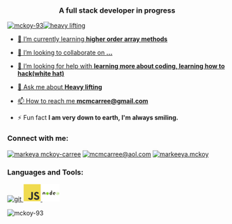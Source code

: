 <h3 align="center">A full stack developer in progress</h3>


<p align="left"> <a href="https://github.com/ryo-ma/github-profile-trophy"><img src="https://github-profile-trophy.vercel.app/?username=mckoy-93" alt="mckoy-93" 

![heavy lifting](https://media.istockphoto.com/id/1395497838/vector/weightlifting-woman-lifting-big-barbell-isolated-vector-silhouette-ink-drawing.jpg?s=1024x1024&w=is&k=20&c=_1uOB2HHnal6cDn0BA634QZjiSxGaYDFC2ttwJIx72I=)

- 🌱 I’m currently learning **higher order array methods**

- 👯 I’m looking to collaborate on **...**

- 🤝 I’m looking for help with **learning more about coding, learning how to hack(white hat)**

- 💬 Ask me about **Heavy lifting**

- 📫 How to reach me **mcmcarree@gmail.com**

- ⚡ Fun fact **I am very down to earth, I'm always smiling.**

<h3 align="left">Connect with me:</h3>
<p align="left">
<a href="https://linkedin.com/in/markeya mckoy-carree" target="blank"><img align="center" src="https://raw.githubusercontent.com/rahuldkjain/github-profile-readme-generator/master/src/images/icons/Social/linked-in-alt.svg" alt="markeya mckoy-carree" height="30" width="40" /></a>
<a href="https://fb.com/mcmcarree@aol.com" target="blank"><img align="center" src="https://raw.githubusercontent.com/rahuldkjain/github-profile-readme-generator/master/src/images/icons/Social/facebook.svg" alt="mcmcarree@aol.com" height="30" width="40" /></a>
<a href="https://instagram.com/markeeya.mckoy" target="blank"><img align="center" src="https://raw.githubusercontent.com/rahuldkjain/github-profile-readme-generator/master/src/images/icons/Social/instagram.svg" alt="markeeya.mckoy" height="30" width="40" /></a>
</p>

<h3 align="left">Languages and Tools:</h3>
<p align="left"> <a href="https://git-scm.com/" target="_blank" rel="noreferrer"> <img src="https://www.vectorlogo.zone/logos/git-scm/git-scm-icon.svg" alt="git" width="40" height="40"/> </a> <a href="https://developer.mozilla.org/en-US/docs/Web/JavaScript" target="_blank" rel="noreferrer"> <img src="https://raw.githubusercontent.com/devicons/devicon/master/icons/javascript/javascript-original.svg" alt="javascript" width="40" height="40"/> </a> <a href="https://nodejs.org" target="_blank" rel="noreferrer"> <img src="https://raw.githubusercontent.com/devicons/devicon/master/icons/nodejs/nodejs-original-wordmark.svg" alt="nodejs" width="40" height="40"/> </a> </p>

<p><img align="center" src="https://github-readme-streak-stats.herokuapp.com/?user=mckoy-93&" alt="mckoy-93" /></p>
